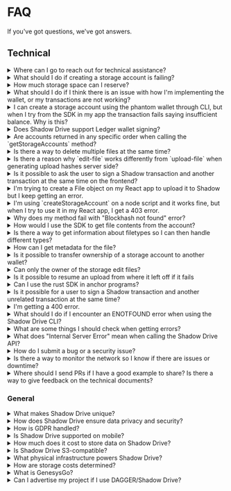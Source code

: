 # FAQ

If you've got questions, we've got answers.

## Technical

<details>

<summary>Where can I go to reach out for technical assistance?</summary>

Our [Discord server](https://discord.gg/genesysgo) is the best place to get in touch with us.\
We have a dedicated support section.

In addition to this FAQ, you might find the [Github Q\&A](https://github.com/GenesysGo/shadow-drive/issues?q=is%3Aissue+is%3Aclosed) useful as deeper technical issues are discussed.

Discord Server: https://discord.gg/genesysgo

GitHub FAQ: https://github.com/GenesysGo/shadow-drive/issues?q=is%3Aissue+is%3Aclosed

</details>

<details>

<summary>What should I do if creating a storage account is failing?</summary>

If creating a storage account is failing, make sure that you have appropriate amounts of both SOL and SHDW in your wallet. Creating a storage account requires a small amount of SOL to cover the transaction fee, as well as some SHDW to cover the initial storage allocation. Make sure that your wallet has enough funds to cover these requirements. Review the docs here: https://docs.shadow.cloud/build/the-cli#create-a-storage-account

If you have the correct amount of SOL and SHDW in your wallet but creating a storage account is still failing, there may be other factors at play that are causing the issue. Some possible causes could be network connectivity issues, problems with the Shadow Drive node, or bugs/issues with the SDK.

To troubleshoot the issue, you can try the following:

* Verify that the [Shadow Drive network](https://status.genesysgo.net/) is up and running. https://status.genesysgo.net/
* Check the Shadow Drive [Change Log](../../reference/change-logs.md) for any known issues or bugs that may be causing the problem. https://docs.shadow.cloud/reference/change-logs
* Contact Shadow Drive [support](https://discord.gg/genesysgo) for further assistance. https://discord.gg/genesysgo

</details>

<details>

<summary>How much storage space can I reserve?</summary>

There is an upper limit of one terabyte (1TB) per bucket.

Development is currently underway which will greatly increase this cap.

</details>

<details>

<summary>What should I do if I think there is an issue with how I'm implementing the wallet, or my transactions are not working?</summary>

If you think there is an issue with how you're implementing the wallet, or your transactions are not working, you can try upgrading the wallet adapters. Check the Solana wallet adapter repositories for their examples, as the process for importing the adapters may have changed.

Additionally, you can refer to the Shadow Drive documentation and SDK for more information on how to properly implement the wallet and perform transactions. You can review the example here: https://docs.shadow.cloud/build/the-sdk/sdk-javascript#example-post-request-via-sdk-make-immutable

If you are using react to build a wallet using `const drive = await new ShdwDrive(connection, wallet).init();` and getting the error "Cannot read properties of undefined (reading 'toBytes')" then remember to make sure you must pass the entire wallet around and make sure to not deconstruct it.

If you're still having issues, contact Shadow Drive support for further assistance.

</details>

<details>

<summary>I can create a storage account using the phantom wallet through CLI, but when I try from the SDK in my app the transaction fails saying insufficient balance. Why is this?</summary>

For the purposes of utilizing the Shadow Drive, \~0.1 SOL in our experience will avoid insufficient balance errors. You can also examine the TXs to see if there's any differences in your spend when using the CLI versus the SDK methods.

</details>

<details>

<summary>Does Shadow Drive support Ledger wallet signing?</summary>

No, Shadow Drive does not currently support Ledger wallet signing. The reason we are currently unable to provide Ledger support is due to the absence of the message signing feature in the Solana app for Ledger, as our system relies on this functionality.

To expedite the implementation of Ledger support, kindly consider drawing attention to this GitHub issue by leaving a comment: https://github.com/solana-labs/wallet-adapter/pull/712

</details>

<details>

<summary>Are accounts returned in any specific order when calling the `getStorageAccounts` method?</summary>

Yes, accounts are returned in the order they are created when calling the `getStorageAccounts` method in GenesysGo Shadow Drive. This is because the system was designed and built in such a way to ensure that the accounts are returned in the order they were created. https://docs.shadow.cloud/build/the-sdk/sdk-javascript#getstorageaccounts

</details>

<details>

<summary>Is there a way to delete multiple files at the same time?</summary>

Currently, it is not possible to delete multiple files at once. However, we have added this feature to our roadmap and will be working on it in the near future. Thank you for your suggestion!

</details>

<details>

<summary>Is there a reason why `edit-file` works differently from `upload-file` when generating upload hashes server side?</summary>

The `edit-file` functionality works differently from `upload-file` because it is a remnant of the first iteration of Shadow Drive where every file had an associated account on-chain with some metadata that was crucial for tracking. However, we've made some changes that aren't documented yet and aren't implemented in the SDKs. If you add `overwrite: true` to the request body of an upload request that you make manually instead of through the SDK, it will do the same thing as editing a file.

</details>

<details>

<summary>Is it possible to ask the user to sign a Shadow transaction and another transaction at the same time on the frontend?</summary>

Currently, it is not possible to ask the user to sign a Shadow transaction and another transaction at the same time on the frontend. The Shadow network only allows shadow drive-specific transactions to have instructions related to the shadow drive on chain program. Any other instructions will cause the transaction to fail. This security feature is in place to prevent malicious transactions.

</details>

<details>

<summary>I'm trying to create a File object on my React app to upload it to Shadow but I keep getting an error.</summary>

The error you're getting may be due to the Shadow Drive instance being created before the wallet-provider is ready. In the latest example on the main branch, there is a slight change in the useEffect that creates the drive instance which may resolve your issue. Additionally, make sure that the file data buffer is converted to a Blob using `new Blob([Buffer.from("data")])`.

</details>

<details>

<summary>I'm using `createStorageAccount` on a node script and it works fine, but when I try to use it in my React app, I get a 403 error.</summary>

By default, the rpc used is the Solana mainnet rpc api.mainnet-beta.solana.com. If you're getting blocked by that, you'll have to sign up for a paid RPC as we cannot control how the Solana mainnet rpc endpoint is limited. It is possible that the endpoint is blocking requests from the browser due to security reasons.

For additional help, consider joining our [Discord](https://discord.gg/genesysgo) and asking in support channels.

</details>

<details>

<summary>Why does my method fail with "Blockhash not found" error?</summary>

This is an issue on the Solana RPC side and unfortunately, all you can do is retry the method. Consider implementing retry and/or error handling in your application.

</details>

<details>

<summary>How would I use the SDK to get file contents from the account?</summary>

You can send a normal GET request to https://shdw-drive.genesysgo.net// to get the file contents from the account. You can read more in API methods here: https://docs.shadow.cloud/build/the-api

</details>

<details>

<summary>Is there a way to get information about filetypes so I can then handle different types?</summary>

You can make a HEAD request or a GET request to get information about file types. If you make a GET request, the response headers should include the content type. Review the API methods here: https://docs.shadow.cloud/build/the-api

</details>

<details>

<summary>How can I get metadata for the file?</summary>

You can get metadata for the file by making a POST request to https://shdw-drive.genesysgo.net//. The response will include metadata for the file. Review the API methods here: https://docs.shadow.cloud/build/the-api

</details>

<details>

<summary>Is it possible to transfer ownership of a storage account to another wallet?</summary>

Currently, this is not an active feature in the CLI or SDK. However, it is a planned feature for future releases.

</details>

<details>

<summary>Can only the owner of the storage edit files?</summary>

Yes, currently only the owner of the storage account can edit the files.

</details>

<details>

<summary>Is it possible to resume an upload from where it left off if it fails</summary>

No, unfortunately it is not possible to resume an upload from where it left off if it fails. However, the CLI checks files before uploading and skips them if they already exist. You also receive an output JSON file for each file upload, which will indicate if a file already exists.

</details>

<details>
<summary>Can I use the rust SDK in anchor programs?</summary>

No, the SDK requires internet access to send http requests. This is not allowed within Solana runtime because arbitrary http responses are not deterministic and may produce different Solana ledger state transitions
</details>

<details>

<summary>Is it possible for a user to sign a Shadow transaction and another unrelated transaction at the same time?</summary>

Currently, the Shadow network only allows Shadow Drive-specific transactions to include instructions related to the Shadow Drive on-chain program. Any other instructions will cause the transaction to fail as a security measure. This means that it is not possible for a user to sign a Shadow transaction and another unrelated transaction at the same time.

</details>

<details>

<summary>I'm getting a 400 error.</summary>

When getting 400 timeouts for transaction submissions, it is most likely due to congestion on the Solana network. While timing out and retrying is normal during Solana congestion, many are now using priority fees which may help solve congestion-related issues. Contact your RPC provider for further help.

If your 400 error is stating "Invalid transaction supplied" then you may need to join our support channel in [Discord](https://discord.gg/genesysgo) and provide more details on the specific method. To resolve the typical causes of this error do the following:

1. Check announcements in Discord (https://discord.gg/genesysgo) or the network status (https://status.genesysgo.net/) to make sure there is no platform-wide problem.
2. Check all of your versions and dependencies. You Solana wallet adapter dependencies and the version of the JavaScript SDK must be up to date.
3. Double check the wallet you have chosen to work with is not having issues. You may need to reach out to them directly.

</details>

<details>

<summary>What should I do if I encounter an ENOTFOUND error when using the Shadow Drive CLI?</summary>

If you encounter an ENOTFOUND error when using the Shadow Drive CLI, it is likely a local DNS issue on your side. ENOTFOUND is a DNS resolver problem, which means you will need to check with your Internet Service Provider (ISP) to resolve the issue. Alternatively, you can try using a Virtual Private Network (VPN) to see if that resolves the issue.

</details>

<details>

<summary>What are some things I should check when getting errors?</summary>

You can try setting --log-level debug with your command that is getting an error. Make sure to confirm you have installed the latest versions and dependencies and that your keypair file is being accessed properly. Make sure you wallet is funded properly with both SOL and SHDW, that you are handling Solana connection objects properly, and that you are not having Solana RPC related errors. For further help you can capture logs and share relevant code in the technical support channels of our [Discord](https://discord.gg/genesysgo).

</details>

<details>

<summary>What does "Internal Server Error" mean when calling the Shadow Drive API?</summary>

There are a few reasons for this error but the most common is the file that have not migrated from the original version 1 format storage account to the newer version 2 format. For users that have created legacy style Shadow Drive accounts, please finish the migration steps.

For additional help please reach out to to us in Discord (https://discord.gg/genesysgo).

</details>

<details>

<summary>How do I submit a bug or a security issue?</summary>

**https://github.com/GenesysGo/shdw-drive-bug-reports**

We adhere to a responsible disclosure process for security related issues. To ensure the responsible disclosure and handling of security vulnerabilities, we ask that you follow the process outlined below.

**Bug Reporting Process**

1. Submit a new bug report by creating a [new issue](https://github.com/GenesysGo/shdw-drive-bug-reports/issues/new/choose) in this repository. https://github.com/GenesysGo/shdw-drive-bug-reports/issues/new/choose
2. Please provide a clear and concise description of the issue, steps to reproduce it, and any relevant screenshots or logs.
3. Label your issue as a 'bug' or 'security' accordingly.

**Important**: For security-related issues, do not include sensitive information in the issue description. Instead, submit a pull request to our repository, containing the necessary details, so that the information remains concealed until the issue is resolved.

**Security related issues should only be reported through this repository.**

While we strongly encourage the use of this repository for bug reports and security issues, you may also reach out to us via our [**Discord**](https://discord.gg/genesysgo) server. Join the #shdw-drive-technical-support channel for assistance. However, please note that we will redirect you to submit the bug report through this GitHub repository for proper handling and tracking.

</details>

<details>

<summary>Is there a way to monitor the network so I know if there are issues or downtime?</summary>

Yes, you can subscribe to the Shadow Network status here: https://status.genesysgo.net/

Also follow us on twitter https://twitter.com/GenesysGo or join our tech support Discord: https://discord.gg/genesysgo

</details>

<details>

<summary>Where should I send PRs if I have a good example to share? Is there a way to give feedback on the technical documents?</summary>

We welcome any feedback and examples you can provide to our documentation. You can submit a PR to our technical documents repository here - https://github.com/GenesysGo/docs-shadow-cloud/tree/main - and we will find a good place for it. 

</details>

### General

<details>

<summary>What makes Shadow Drive unique?</summary>

Shadow Drive is a commodity cloud network that offers multiple service options, leveraging distributed ledger technology, and offering vertically integrated, L1-specific storage and compute. It is the only cloud network designed to democratize the earnings of traditional cloud platforms without sacrificing performance. Being S3-compatible, Shadow Drive maintains an open-source SDK and interoperability standards that make it easy to access through popular builder tools and SDKs. Its objective is to support popular tools that make building easier, regardless of the application you are building.

</details>

<details>

<summary>How does Shadow Drive ensure data privacy and security?</summary>
Shadow Drive ensures data privacy and security by encrypting and erasure coding the data, and then algorithmically distributing the fragments across the distributed network. This is done trustlessly via smart contracts and requires signed Solana transactions, creating a publicly verifiable on-chain log. Additionally, Shadow Drive provides developers with the tools they need to comply with GDPR and can show records that prove that they have deleted a user's personal data.  

</details>

<details>

<summary>How is GDPR handled?</summary>

Shadow Drive provides developers with tools to comply with GDPR and can provide records to prove the deletion of a user's personal data. All records for GDPR compliance are stored on-chain and have been verified by the Solana validator network. The data is then encrypted and algorithmically distributed across the network in triplicate. All transactions are signed and publicly verifiable on-chain.

</details>

<details>

<summary>Is Shadow Drive supported on mobile?</summary>

Yes, Shadow Drive is supported on mobile through our ecosystem partners who are actively building on mobile. Please check out our Shadow Ecosystem page for more details. https://docs.shadow.cloud/build/community-mainted-uis

Additionally, in the future, our DAGGER distributed ledger technology will enable Solana Saga powered storage solutions for those seeking low cost decentralized mobile clouds. Please check out the Learn section for more information. You can read more here: https://docs.shadow.cloud/learn#compute

</details>

<details>

<summary>How much does it cost to store data on Shadow Drive?</summary>

Shadow Drive storage costs are driven by wholesale network costs, a fixed rate of 0.25 SHDW per 1 GB, and can be estimated through various front end UIs that capture moment-in-time estimates. One example is the front-end designed by an ecosystem partners, which provides detailed information on the network as well. Here is the link to the front-end: https://sdrive.app/stats

</details>

<details>

<summary>Is Shadow Drive S3-compatible?</summary>

Yes, Shadow Drive is S3-compatible. S3-compatibility is a widely adopted standard in the cloud storage industry, and many providers offer S3-compatible APIs and protocols, which gives builders greater flexibility in choosing a cloud storage provider. This means developers can easily move data between different services without worrying about compatibility issues. Additionally, S3-compatibility offers robust APIs that enable fast and reliable query, along with virtual mount capability, making it important for Web2, Web3, and the frontiers of distributed ledger tech and AI. Shadow Drive aims to empower developers to integrate it directly into their builds, and to support the talented community of designers who will create innovative platforms for Shadow Drive. You can read more here: https://docs.shadow.cloud/learn/design#s3-compatibility

</details>

<details>

<summary>What physical infrastructure powers Shadow Drive?</summary>

Shadow Drive runs on a global network of bare metal infrastructure, with all compute and storage existing on bare metal. There is no dependency on cloud providers for Shadow Drive operations. For more details on the design of Shadow Drive, please see the "Design" section under the "Learn" category: https://docs.shadow.cloud/learn/design

</details>

<details>

<summary>How are storage costs determined?</summary>

Prices vary depending on the front-end and the market value of storage costs per unit SHDW. There is a fixed 0.25 SHDW per 1 GB of storage across the network. You can visit front-end UIs such as https://sdrive.app/stats to determine costs.

</details>

<details>

<summary>What is GenesysGo?</summary>

GenesysGo (GG) is a company that was founded in April 2021 as a Solana validator. Since then, GG has expanded its offerings to focus on a large ecosystem of tools and infrastructure for Solana. More details about the scope of our offerings can be found under the "Learn" category. GG has a team of talented developers and coders who are dedicated to building innovative solutions for the Solana community. For more information, you can visit our website at http://shadow.cloud/.

</details>

<details>

<summary>Can I advertise my project if I use DAGGER/Shadow Drive?</summary>

Yes, the Shadow Drive team would love to hear about your project if you are building on top of the Drive or using DAGGER. The best way to gain visibility is to submit a PR directly to the docs-shadow-cloud repo adding your project/business, details, and image to the Shadow Ecosystem list: https://github.com/GenesysGo/docs-shadow-cloud

Submit a PR to edit the file located here: https://github.com/GenesysGo/docs-shadow-cloud/blob/main/build/shadow-drive/community-mainted-uis.md

You can also share your work in the [Shadow Drive Discord](https://discord.com/invite/genesysgo). We will soon release an automated process to be added to the Shadow Ecosystem page.

</details>
